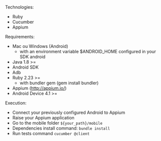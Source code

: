 Technologies:

 - Ruby
 - Cucumber
 - Appium

Requirements:

 - Mac ou Windows (Android)
    - with an environment variable $ANDROID_HOME configured in your SDK android
 - Java 1.8 >=
 - Android SDK
 - Adb
 - Ruby 2.23 >=
    - with bundler gem (gem install bundler)
 - Appium (http://appium.io/)
 - Android Device 4.1 >=

Execution:

 - Connect your previously configured Android to Appium
 - Raise your Appium application
 - Go to the mobile folder `${your_path}/mobile`
 - Dependencies install command: `bundle install`
 - Run tests command `cucumber @client`
